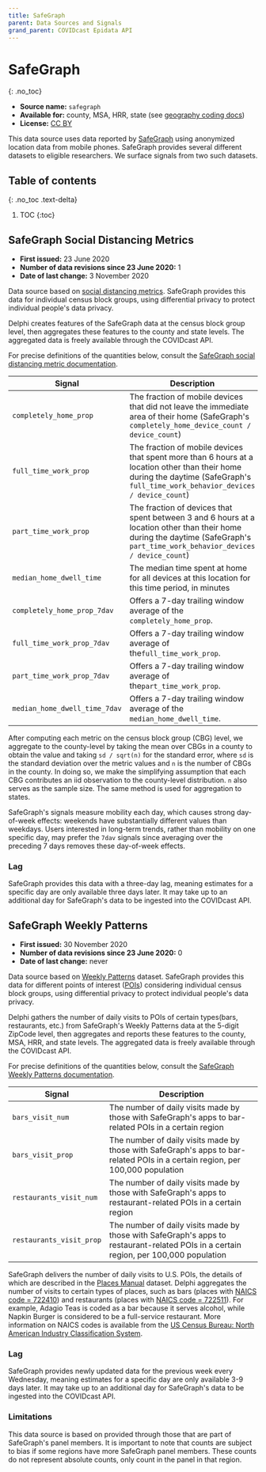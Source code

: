 ```yaml
---
title: SafeGraph
parent: Data Sources and Signals
grand_parent: COVIDcast Epidata API
---
```


# SafeGraph
{: .no_toc}
* **Source name:** `safegraph`
* **Available for:** county, MSA, HRR, state (see [geography coding docs](../covidcast_geography.md))
* **License:** [CC BY](../covidcast_licensing.md#creative-commons-attribution)

This data source uses data reported by [SafeGraph](https://www.safegraph.com/)
using anonymized location data from mobile phones. SafeGraph provides several
different datasets to eligible researchers. We surface signals from two such
datasets.

## Table of contents
{: .no_toc .text-delta}

1. TOC
{:toc}

## SafeGraph Social Distancing Metrics

* **First issued:** 23 June 2020
* **Number of data revisions since 23 June 2020:** 1
* **Date of last change:** 3 November 2020

Data source based on [social distancing
metrics](https://docs.safegraph.com/docs/social-distancing-metrics).  SafeGraph
provides this data for individual census block groups, using differential
privacy to protect individual people's data privacy.

Delphi creates features of the SafeGraph data at the census block group level,
then aggregates these features to the county and state levels. The aggregated
data is freely available through the COVIDcast API.

For precise definitions of the quantities below, consult the [SafeGraph social
distancing metric
documentation](https://docs.safegraph.com/docs/social-distancing-metrics).

| Signal | Description |
| --- | --- |
| `completely_home_prop` | The fraction of mobile devices that did not leave the immediate area of their home (SafeGraph's `completely_home_device_count / device_count`) |
| `full_time_work_prop` | The fraction of mobile devices that spent more than 6 hours at a location other than their home during the daytime (SafeGraph's `full_time_work_behavior_devices / device_count`) |
| `part_time_work_prop` | The fraction of devices that spent between 3 and 6 hours at a location other than their home during the daytime (SafeGraph's `part_time_work_behavior_devices / device_count`) |
| `median_home_dwell_time` | The median time spent at home for all devices at this location for this time period, in minutes |
| `completely_home_prop_7dav` | Offers a 7-day trailing window average of the `completely_home_prop`. |
| `full_time_work_prop_7dav` | Offers a 7-day trailing window average of the`full_time_work_prop`. |
| `part_time_work_prop_7dav` | Offers a 7-day trailing window average of the`part_time_work_prop`.|
| `median_home_dwell_time_7dav` | Offers a 7-day trailing window average of the `median_home_dwell_time`.|

After computing each metric on the census block group (CBG) level, we aggregate
to the county-level by taking the mean over CBGs in a county to obtain the value
and taking `sd / sqrt(n)` for the standard error, where `sd` is the standard
deviation over the metric values and `n` is the number of CBGs in the county. In
doing so, we make the simplifying assumption that each CBG contributes an iid
observation to the county-level distribution. `n` also serves as the sample
size. The same method is used for aggregation to states.

SafeGraph's signals measure mobility each day, which causes strong day-of-week
effects: weekends have substantially different values than weekdays. Users
interested in long-term trends, rather than mobility on one specific day, may
prefer the `7dav` signals since averaging over the preceding 7 days removes
these day-of-week effects.

### Lag

SafeGraph provides this data with a three-day lag, meaning estimates for a
specific day are only available three days later. It may take up to an
additional day for SafeGraph's data to be ingested into the COVIDcast API.


## SafeGraph Weekly Patterns

* **First issued:** 30 November 2020
* **Number of data revisions since 23 June 2020:** 0
* **Date of last change:** never

Data source based on [Weekly
Patterns](https://docs.safegraph.com/docs/weekly-patterns) dataset. SafeGraph
provides this data for different points of interest
([POIs](https://docs.safegraph.com/v4.0/docs#section-core-places)) considering
individual census block groups, using differential privacy to protect individual
people's data privacy.

Delphi gathers the number of daily visits to POIs of certain types(bars,
restaurants, etc.)  from SafeGraph's Weekly Patterns data at the 5-digit ZipCode
level, then aggregates and reports these features to the county, MSA, HRR, and
state levels. The aggregated data is freely available through the COVIDcast API.

For precise definitions of the quantities below, consult the [SafeGraph Weekly 
Patterns documentation](https://docs.safegraph.com/docs/weekly-patterns).

| Signal | Description |
| --- | --- |
| `bars_visit_num` | The number of daily visits made by those with SafeGraph's apps to bar-related POIs in a certain region |
| `bars_visit_prop` | The number of daily visits made by those with SafeGraph's apps to bar-related POIs in a certain region, per 100,000 population |
| `restaurants_visit_num` | The number of daily visits made by those with SafeGraph's apps to restaurant-related POIs in a certain region |
| `restaurants_visit_prop` | The number of daily visits made by those with SafeGraph's apps to restaurant-related POIs in a certain region, per 100,000 population |

SafeGraph delivers the number of daily visits to U.S. POIs, the details of which
are described in the [Places
Manual](https://readme.safegraph.com/docs/places-manual#section-placekey)
dataset.  Delphi aggregates the number of visits to certain types of places,
such as bars (places with [NAICS code =
722410](https://www.census.gov/cgi-bin/sssd/naics/naicsrch?input=722410&search=2017+NAICS+Search&search=2017))
and restaurants (places with [NAICS code =
722511](https://www.census.gov/cgi-bin/sssd/naics/naicsrch)). For example,
Adagio Teas is coded as a bar because it serves alcohol, while Napkin Burger is
considered to be a full-service restaurant.  More information on NAICS codes is
available from the [US Census Bureau: North American Industry Classification
System](https://www.census.gov/eos/www/naics/index.html).

### Lag

SafeGraph provides newly updated data for the previous week every Wednesday,
meaning estimates for a specific day are only available 3-9 days later. It may
take up to an additional day for SafeGraph's data to be ingested into the
COVIDcast API.

### Limitations

This data source is based on provided through those that are part of SafeGraph's panel members. It is important to note that counts are subject to bias if some regions have more SafeGraph panel members. These counts do not represent absolute counts, only count in the panel in that region.

